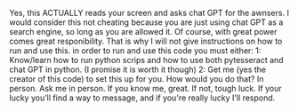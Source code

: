 Yes, this ACTUALLY reads your screen and asks chat GPT for the awnsers.
I would consider this not cheating because you are just using chat GPT as a search engine, so long as you are allowed it.
Of course, with great power comes great responibility. That is why I will not give instructions on how to run and use this. in order to run and use this code you must either:
1: Know/learn how to run python scrips and how to use both pytesseract and chat GPT in python. (I promise it is worth it though)
2: Get me (yes the creator of this code) to set this up for you. How would you do that? In person. Ask me in person. If you know me, great. If not, tough luck.
If your lucky you'll find a way to message, and if you're really lucky I'll respond.
